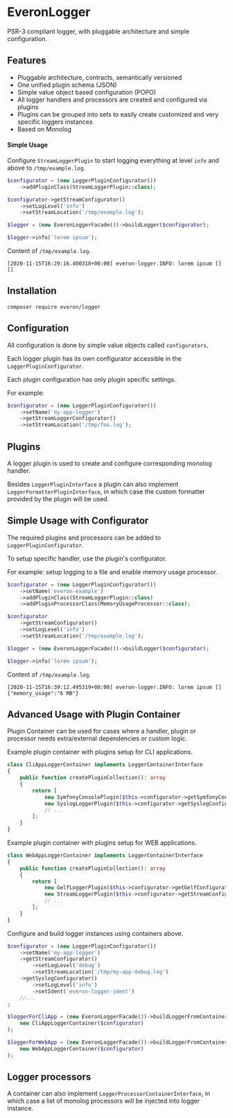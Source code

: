 # EveronLogger

PSR-3 compliant logger, with pluggable architecture and simple configuration.
 
## Features


 - Pluggable architecture, contracts, semantically versioned
 - One unified plugin schema (JSON)
 - Simple value object based configuration (POPO) 
 - All logger handlers and processors are created and configured via plugins
 - Plugins can be grouped into sets to easily create customized and very specific loggers instances
 - Based on Monolog 
 
 
#### Simple Usage

Configure `StreamLoggerPlugin` to start logging everything at level `info` and above to `/tmp/example.log`.

```php
$configurator = (new LoggerPluginConfigurator())
    ->addPluginClass(StreamLoggerPlugin::class);

$configurator->getStreamConfigurator()
    ->setLogLevel('info')
    ->setStreamLocation('/tmp/example.log');

$logger = (new EveronLoggerFacade())->buildLogger($configurator);

$logger->info('lorem ipsum');
```

Content of `/tmp/example.log`. 
```
[2020-11-15T16:29:16.400318+00:00] everon-logger.INFO: lorem ipsum [] []
```
  
## Installation

```
composer require everon/logger
```

## Configuration
All configuration is done by simple value objects called `configurators`.
 
Each logger plugin has its own configurator accessible in the `LoggerPluginConfigurator`.

Each plugin configuration has only plugin specific settings.

For example: 

```php
$configurator = (new LoggerPluginConfigurator())
    ->setName('my-app-logger')
    ->getStreamLoggerConfigurator()
    ->setStreamLocation('/tmp/foo.log');
```  

## Plugins
A logger plugin is used to create and configure corresponding monolog handler.

Besides `LoggerPluginInterface` a plugin can also implement `LoggerFormatterPluginInterface`,
in which case the custom formatter provided by the plugin will be used.


## Simple Usage with Configurator

The required plugins and processors can be added to `LoggerPluginConfigurator`. 

To setup specific handler, use the plugin's configurator.
  
For example: setup logging to a file and enable memory usage processor.

```php
$configurator = (new LoggerPluginConfigurator())
    ->setName('everon-example')
    ->addPluginClass(StreamLoggerPlugin::class)
    ->addPluginProcessorClass(MemoryUsageProcessor::class);

$configurator
    ->getStreamConfigurator()
    ->setLogLevel('info')
    ->setStreamLocation('/tmp/example.log');

$logger = (new EveronLoggerFacade())->buildLogger($configurator);

$logger->info('lorem ipsum');
```

Content of `/tmp/example.log`.
```
[2020-11-15T16:39:12.495319+00:00] everon-logger.INFO: lorem ipsum [] {"memory_usage":"6 MB"}
```


## Advanced Usage with Plugin Container

Plugin Container can be used for cases where a handler, plugin or processor needs extra/external dependencies or custom logic.


Example plugin container with plugins setup for CLI applications. 

```php
class CliAppLoggerContainer implements LoggerContainerInterface
{
    public function createPluginCollection(): array
    {
        return [
            new SymfonyConsolePlugin($this->configurator->getSymfonyConsoleConfigurator()),  
            new SyslogLoggerPlugin($this->configurator->getSyslogConfigurator()),  
            // ...
        ];
    }
}
```

Example plugin container with plugins setup for WEB applications.

```php
class WebAppLoggerContainer implements LoggerContainerInterface
{
    public function createPluginCollection(): array
    {
        return [
            new GelfLoggerPlugin($this->configurator->getGelfConfigurator()),  
            new StreamLoggerPlugin($this->configurator->getStreamConfigurator()),  
            // ...
        ];
    }
}
```

Configure and build logger instances using containers above.

```php
$configurator = (new LoggerPluginConfigurator())
    ->setName('my-app-logger')
    ->getStreamConfigurator()
        ->setLogLevel('debug')
        ->setStreamLocation('/tmp/my-app-debug.log')
    ->getSyslogConfigurator()
        ->setLogLevel('info')
        ->setIdent('everon-logger-ident')
    //...
;

$loggerForCliApp = (new EveronLoggerFacade())->buildLoggerFromContainer(
    new CliAppLoggerContainer($configurator)
);

$loggerForWebApp = (new EveronLoggerFacade())->buildLoggerFromContainer(
    new WebAppLoggerContainer($configurator)
);
```

## Logger processors
A container can also implement `LoggerProcessorContainerInterface`, in which case a list of monolog processors
will be injected into logger instance.

